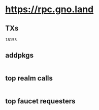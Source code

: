 # https://rpc.gno.land

## TXs
```
18153
```

## addpkgs
```
```

## top realm calls
```
```

## top faucet requesters
```
```

